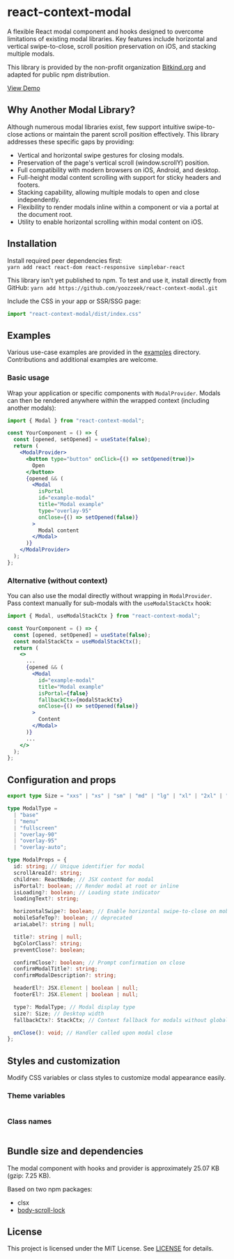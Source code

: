 # react-context-modal

A flexible React modal component and hooks designed to overcome limitations of existing modal libraries. Key features 
include horizontal and vertical swipe-to-close, scroll position preservation on iOS, and stacking multiple modals.

This library is provided by the non-profit organization [Bitkind.org](https://bitkind.org/about) and adapted for public npm distribution.

[View Demo](https://yoozzeek.github.io/react-context-modal/)

## Why Another Modal Library?

Although numerous modal libraries exist, few support intuitive swipe-to-close actions or maintain the parent scroll 
position effectively. This library addresses these specific gaps by providing:
* Vertical and horizontal swipe gestures for closing modals.
* Preservation of the page's vertical scroll (window.scrollY) position.
* Full compatibility with modern browsers on iOS, Android, and desktop.
* Full-height modal content scrolling with support for sticky headers and footers.
* Stacking capability, allowing multiple modals to open and close independently.
* Flexibility to render modals inline within a component or via a portal at the document root.
* Utility to enable horizontal scrolling within modal content on iOS.

## Installation
Install required peer dependencies first:
<br/>
`yarn add react react-dom react-responsive simplebar-react`

This library isn't yet published to npm. To test and use it, install directly from GitHub:
`yarn add https://github.com/yoozzeek/react-context-modal.git`

Include the CSS in your app or SSR/SSG page:
<br />
```jsx
import "react-context-modal/dist/index.css"
```


## Examples
Various use-case examples are provided in the [examples](./examples) directory. Contributions and additional examples are welcome.

### Basic usage
Wrap your application or specific components with `ModalProvider`. Modals can then be rendered anywhere within the 
wrapped context (including another modals):

```jsx
import { Modal } from "react-context-modal";

const YourComponent = () => {
  const [opened, setOpened] = useState(false);
  return (
    <ModalProvider>
      <button type="button" onClick={() => setOpened(true)}>
        Open
      </button>
      {opened && (
        <Modal
          isPortal
          id="example-modal"
          title="Modal example"
          type="overlay-95"
          onClose={() => setOpened(false)}
        >
          Modal content
        </Modal>
      )}
    </ModalProvider>
  );
};
```

### Alternative (without context)
You can also use the modal directly without wrapping in `ModalProvider`. 
Pass context manually for sub-modals with the `useModalStackCtx` hook:

```jsx
import { Modal, useModalStackCtx } from "react-context-modal";

const YourComponent = () => {
  const [opened, setOpened] = useState(false);
  const modalStackCtx = useModalStackCtx();
  return (
    <>
      ...
      {opened && (
        <Modal
          id="example-modal"
          title="Modal example"
          isPortal={false}
          fallbackCtx={modalStackCtx}
          onClose={() => setOpened(false)}
        >
          Content
        </Modal>
      )}
      ...
    </>
  );
};
```

## Configuration and props
```typescript
export type Size = "xxs" | "xs" | "sm" | "md" | "lg" | "xl" | "2xl" | "3xl";

type ModalType =
  | "base"
  | "menu"
  | "fullscreen"
  | "overlay-90"
  | "overlay-95"
  | "overlay-auto";

type ModalProps = {
  id: string; // Unique identifier for modal
  scrollAreaId?: string;
  children: ReactNode; // JSX content for modal
  isPortal?: boolean; // Render modal at root or inline
  isLoading?: boolean; // Loading state indicator
  loadingText?: string;

  horizontalSwipe?: boolean; // Enable horizontal swipe-to-close on mobile
  mobileSafeTop?: boolean; // deprecated
  ariaLabel?: string | null;

  title?: string | null;
  bgColorClass?: string;
  preventClose?: boolean;

  confirmClose?: boolean; // Prompt confirmation on close
  confirmModalTitle?: string;
  confirmModalDescription?: string;

  headerEl?: JSX.Element | boolean | null;
  footerEl?: JSX.Element | boolean | null;

  type?: ModalType; // Modal display type
  size?: Size; // Desktop width
  fallbackCtx?: StackCtx; // Context fallback for modals without global provider

  onClose(): void; // Handler called upon modal close
};
```

## Styles and customization
Modify CSS variables or class styles to customize modal appearance easily.

### Theme variables
```css

```

### Class names
```css

```

## Bundle size and dependencies
The modal component with hooks and provider is approximately 25.07 KB (gzip: 7.25 KB).

Based on two npm packages:
- clsx
- [body-scroll-lock](https://github.com/yoozzeek/body-scroll-lock)

## License

This project is licensed under the MIT License. See [LICENSE](./LICENSE) for details.

